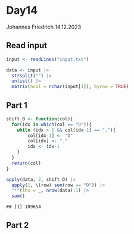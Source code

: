 Day14
================
Johannes Friedrich
14.12.2023

## Read input

``` r
input <- readLines("input.txt")

data <- input |> 
  strsplit("") |> 
  unlist() |> 
  matrix(ncol = nchar(input[1]), byrow = TRUE)
```

## Part 1

``` r
shift_O <- function(col){
  for(idx in which(col == "O")){
    while (idx > 1 && col[idx-1] == "."){
        col[idx-1] <- "O"
        col[idx] <- "."
        idx <- idx-1
    }
  }
  return(col)
}

apply(data, 2, shift_O) |> 
  apply(1, \(row) sum(row == "O")) |> 
  "*"(lhs = _, nrow(data):1) |> 
  sum()
```

    ## [1] 109654

## Part 2
